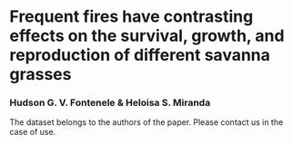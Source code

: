 # Frequent fires have contrasting effects on the survival, growth, and reproduction of different savanna grasses
### Hudson G. V. Fontenele & Heloisa S. Miranda

The dataset belongs to the authors of the paper. Please contact us in the case of use.
